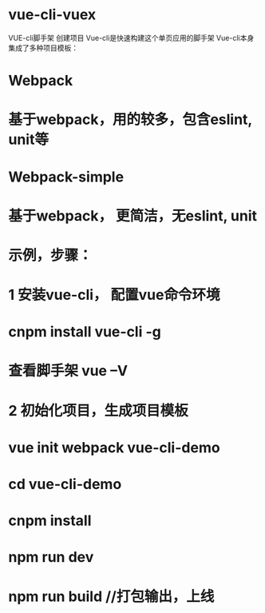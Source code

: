 # vue-cli-vuex
 VUE-cli脚手架 创建项目
 Vue-cli是快速构建这个单页应用的脚手架
 Vue-cli本身集成了多种项目模板： 
#  Webpack  
# 基于webpack，用的较多，包含eslint, unit等
  # Webpack-simple  
 # 基于webpack， 更简洁，无eslint, unit

# 示例，步骤：
# 1 安装vue-cli， 配置vue命令环境
# cnpm install vue-cli -g
# 查看脚手架 vue –V

# 2 初始化项目，生成项目模板
# vue init webpack vue-cli-demo
# cd vue-cli-demo
# cnpm install
# npm run dev
# npm run build  //打包输出，上线
